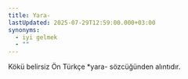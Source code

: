 ```yaml
---
title: Yara-
lastUpdated: 2025-07-29T12:59:00.000+03:00
synonyms:
  - iyi gelmek
  - ""
---
```

Kökü belirsiz Ön Türkçe *yara- sözcüğünden alıntıdır.
